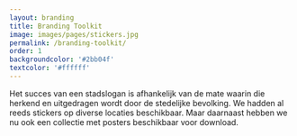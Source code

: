 ```yaml
---
layout: branding
title: Branding Toolkit
image: images/pages/stickers.jpg
permalink: /branding-toolkit/
order: 1
backgroundcolor: '#2bb04f'
textcolor: '#ffffff'
---
```


Het succes van een stadslogan is afhankelijk van de mate waarin die herkend en uitgedragen wordt door de stedelijke bevolking. We hadden al reeds stickers op diverse locaties beschikbaar. Maar daarnaast hebben we nu ook een collectie met posters beschikbaar voor download.